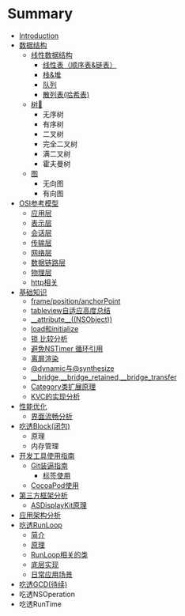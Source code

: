 # Summary

* [Introduction](README.md)
* [数据结构](shu-ju-jie-gou.md)
  * [线性数据结构](shu-ju-jie-gou/xian-xing-shu-ju-jie-gou.md)
    * [线性表（顺序表&链表）](xian-xing-biao-ff08-shun-xu-886826-lian-biao-ff09.md)
    * [栈&堆](zhan.md)
    * [队列](dui-lie.md)
    * [散列表\(哈希表\)](san-lie-biao.md)
  * [树🌲](shu-ju-jie-gou/shu-d83c-df32.md)
    * 无序树
    * 有序树
    * 二叉树
    * 完全二叉树
    * 满二叉树
    * 霍夫曼树
  * [图](shu-ju-jie-gou/tu.md)
    * 无向图
    * 有向图
* [OSI参考模型](osican-kao-mo-xing.md)
  * [应用层](osican-kao-mo-xing/ying-yong-ceng.md)
  * [表示层](osican-kao-mo-xing/biao-shi-ceng.md)
  * [会话层](osican-kao-mo-xing/hui-hua-ceng.md)
  * [传输层](osican-kao-mo-xing/chuan-shu-ceng.md)
  * [网络层](osican-kao-mo-xing/wang-luo-ceng.md)
  * [数据链路层](osican-kao-mo-xing/shu-ju-lian-lu-ceng.md)
  * [物理层](osican-kao-mo-xing/wu-li-ceng.md)
  * [http相关](osican-kao-mo-xing/httpxiang-guan.md)
* [基础知识](ji-chu-zhi-shi.md)
  * [frame/position/anchorPoint](ji-chu-zhi-shi/framepositionanchorpoint.md)
  * [tableview自适应高度总结](ji-chu-zhi-shi/tableviewzi-shi-ying-gao-du-zong-jie.md)
  * [\_\_attribute\_\_\(\(NSObject\)\)](ji-chu-zhi-shi/attribute-nsobject.md)
  * [load和initialize](ji-chu-zhi-shi/loadhe-initialize.md)
  * [锁  比较分析](ji-chu-zhi-shi/suo-bi-jiao-fen-xi.md)
  * [避免NSTimer 循环引用](ji-chu-zhi-shi/bi-mian-nstimer-xun-huan-yin-yong.md)
  * [离屏渲染](ji-chu-zhi-shi/li-ping-xuan-ran.md)
  * [@dynamic与@synthesize](ji-chu-zhi-shi/dynamic4e0e-synthesize.md)
  * [\_\_bridge,\_\_bridge\_retained,\_\_bridge\_transfer](ji-chu-zhi-shi/bridge-bridge-retained-bridge-transfer.md)
  * [Category类扩展原理](ji-chu-zhi-shi/categorylei-kuo-zhan-yuan-li.md)
  * [KVC的实现分析](ji-chu-zhi-shi/kvcde-shi-xian-fen-xi.md)
* [性能优化](xing-neng-you-hua.md)
  * [界面流畅分析](xing-neng-you-hua/jie-mian-liu-chang-fen-xi.md)
* [吃透Block\(闭包\)](blockbi-530529.md)
  * 原理
  * 内存管理
* [开发工具使用指南](kai-fa-gong-ju-shi-yong-zhi-nan.md)
  * [Git装逼指南](kai-fa-gong-ju-shi-yong-zhi-nan/gitzhuang-bi-zhi-nan.md)
    * [标签使用](kai-fa-gong-ju-shi-yong-zhi-nan/gitzhuang-bi-zhi-nan/biao-qian-shi-yong.md)
  * [CocoaPod使用](kai-fa-gong-ju-shi-yong-zhi-nan/cocoapodshi-yong.md)
* [第三方框架分析](di-san-fang-kuang-jia-fen-xi.md)
  * [ASDisplayKit原理](di-san-fang-kuang-jia-fen-xi/asdisplaykityuan-li.md)
* [应用架构分析](ying-yong-jia-gou-fen-xi.md)
* [吃透RunLoop](chi-tou-runloop.md)
  * [简介](chi-tou-runloop/jian-jie.md)
  * [原理](chi-tou-runloop/yuan-li.md)
  * [RunLoop相关的类](chi-tou-runloop/runloopxiang-guan-de-lei.md)
  * [底层实现](chi-tou-runloop/di-ceng-shi-xian.md)
  * [日常应用场景](chi-tou-runloop/ri-chang-ying-yong-chang-jing.md)
* [吃透GCD\(待续\)](chi-tou-gcd.md)
* 吃透NSOperation
* 吃透RunTime

